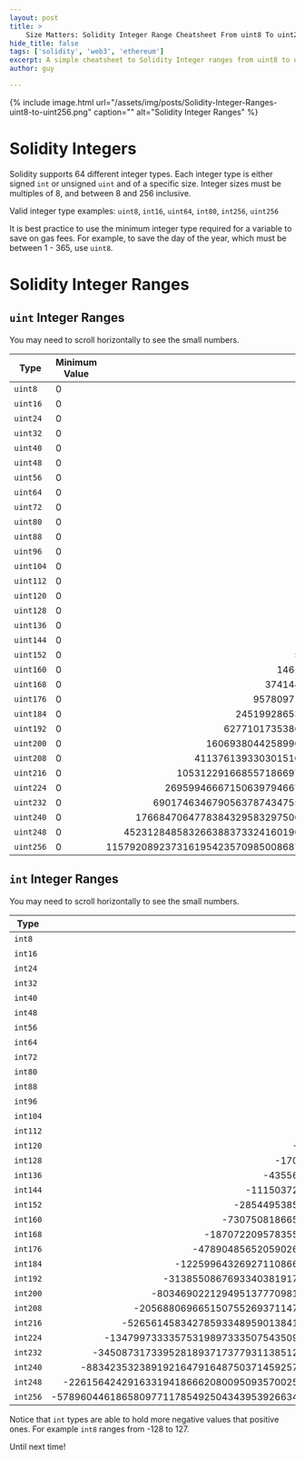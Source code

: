 ```yaml
---
layout: post
title: >
    Size Matters: Solidity Integer Range Cheatsheet From uint8 To uint256
hide_title: false
tags: ['solidity', 'web3', 'ethereum']
excerpt: A simple cheatsheet to Solidity Integer ranges from uint8 to uint256. In this case, size does matter.
author: guy

---
```


{% include image.html url="/assets/img/posts/Solidity-Integer-Ranges-uint8-to-uint256.png" caption="" alt="Solidity Integer Ranges" %}


# Solidity Integers

Solidity supports 64 different integer types. Each integer type is either signed `int` or unsigned `uint` and of a specific size. Integer sizes must be multiples of 8, and between 8 and 256 inclusive.

Valid integer type examples: `uint8`, `int16`, `uint64`, `int80`, `int256`, `uint256`

It is best practice to use the minimum integer type required for a variable to save on gas fees. For example, to save the day of the year, which must be between 1 - 365, use `uint8`.

# Solidity Integer Ranges

## `uint` Integer Ranges

You may need to scroll horizontally to see the small numbers.

|Type |Minimum Value|Maximum Value|
|---|---| ---: |
|`uint8`|0|255|
|`uint16`|0|65535|
|`uint24`|0|16777215|
|`uint32`|0|4294967295|
|`uint40`|0|1099511627775|
|`uint48`|0|281474976710655|
|`uint56`|0|72057594037927935|
|`uint64`|0|18446744073709551615|
|`uint72`|0|4722366482869645213695|
|`uint80`|0|1208925819614629174706175|
|`uint88`|0|309485009821345068724781055|
|`uint96`|0|79228162514264337593543950335|
|`uint104`|0|20282409603651670423947251286015|
|`uint112`|0|5192296858534827628530496329220095|
|`uint120`|0|1329227995784915872903807060280344575|
|`uint128`|0|340282366920938463463374607431768211455|
|`uint136`|0|87112285931760246646623899502532662132735|
|`uint144`|0|22300745198530623141535718272648361505980415|
|`uint152`|0|5708990770823839524233143877797980545530986495|
|`uint160`|0|1461501637330902918203684832716283019655932542975|
|`uint168`|0|374144419156711147060143317175368453031918731001855|
|`uint176`|0|95780971304118053647396689196894323976171195136475135|
|`uint184`|0|24519928653854221733733552434404946937899825954937634815|
|`uint192`|0|6277101735386680763835789423207666416102355444464034512895|
|`uint200`|0|1606938044258990275541962092341162602522202993782792835301375|
|`uint208`|0|411376139330301510538742295639337626245683966408394965837152255|
|`uint216`|0|105312291668557186697918027683670432318895095400549111254310977535|
|`uint224`|0|26959946667150639794667015087019630673637144422540572481103610249215|
|`uint232`|0|6901746346790563787434755862277025452451108972170386555162524223799295|
|`uint240`|0|1766847064778384329583297500742918515827483896875618958121606201292619775|
|`uint248`|0|452312848583266388373324160190187140051835877600158453279131187530910662655|
|`uint256`|0|115792089237316195423570985008687907853269984665640564039457584007913129639935|

## `int` Integer Ranges

You may need to scroll horizontally to see the small numbers.

|Type |Minimum Value|Maximum Value|
|---| ---: | ---: |
|`int8`|-128|127|
|`int16`|-32768|32767|
|`int24`|-8388608|8388607|
|`int32`|-2147483648|2147483647|
|`int40`|-549755813888|549755813887|
|`int48`|-140737488355328|140737488355327|
|`int56`|-36028797018963968|36028797018963967|
|`int64`|-9223372036854775808|9223372036854775807|
|`int72`|-2361183241434822606848|2361183241434822606847|
|`int80`|-604462909807314587353088|604462909807314587353087|
|`int88`|-154742504910672534362390528|154742504910672534362390527|
|`int96`|-39614081257132168796771975168|39614081257132168796771975167|
|`int104`|-10141204801825835211973625643008|10141204801825835211973625643007|
|`int112`|-2596148429267413814265248164610048|2596148429267413814265248164610047|
|`int120`|-664613997892457936451903530140172288|664613997892457936451903530140172287|
|`int128`|-170141183460469231731687303715884105728|170141183460469231731687303715884105727|
|`int136`|-43556142965880123323311949751266331066368|43556142965880123323311949751266331066367|
|`int144`|-11150372599265311570767859136324180752990208|11150372599265311570767859136324180752990207|
|`int152`|-2854495385411919762116571938898990272765493248|2854495385411919762116571938898990272765493247|
|`int160`|-730750818665451459101842416358141509827966271488|730750818665451459101842416358141509827966271487|
|`int168`|-187072209578355573530071658587684226515959365500928|187072209578355573530071658587684226515959365500927|
|`int176`|-47890485652059026823698344598447161988085597568237568|47890485652059026823698344598447161988085597568237567|
|`int184`|-12259964326927110866866776217202473468949912977468817408|12259964326927110866866776217202473468949912977468817407|
|`int192`|-3138550867693340381917894711603833208051177722232017256448|3138550867693340381917894711603833208051177722232017256447|
|`int200`|-803469022129495137770981046170581301261101496891396417650688|803469022129495137770981046170581301261101496891396417650687|
|`int208`|-205688069665150755269371147819668813122841983204197482918576128|205688069665150755269371147819668813122841983204197482918576127|
|`int216`|-52656145834278593348959013841835216159447547700274555627155488768|52656145834278593348959013841835216159447547700274555627155488767|
|`int224`|-13479973333575319897333507543509815336818572211270286240551805124608|13479973333575319897333507543509815336818572211270286240551805124607|
|`int232`|-3450873173395281893717377931138512726225554486085193277581262111899648|3450873173395281893717377931138512726225554486085193277581262111899647|
|`int240`|-883423532389192164791648750371459257913741948437809479060803100646309888|883423532389192164791648750371459257913741948437809479060803100646309887|
|`int248`|-226156424291633194186662080095093570025917938800079226639565593765455331328|226156424291633194186662080095093570025917938800079226639565593765455331327|
|`int256`|-57896044618658097711785492504343953926634992332820282019728792003956564819968|57896044618658097711785492504343953926634992332820282019728792003956564819967|

Notice that `int` types are able to hold more negative values that positive ones. For example `int8` ranges from -128 to 127.

Until next time!
